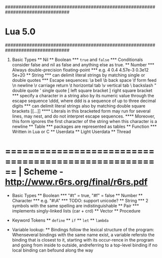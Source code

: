 ################################################################################
# Lua 5.0
################################################################################
1. Basic Types
** Nil
** Boolean
*** `true` and `false`
*** Conditionals consider false and nil as false and anything else as true.
** Number
*** Always double-precision floating-point
*** e.g.  4     0.4     4.57e-3     0.3e12     5e+20
** String
*** can delimit literal strings by matching single or double quotes
*** Escape sequences:
	\a	bell
	\b	back space
	\f	form feed
	\n	newline
	\r	carriage return
	\t	horizontal tab
	\v	vertical tab
	\\	backslash
	\"	double quote
	\'	single quote
	\[	left square bracket
	\]	right square bracket
*** specify a character in a string also by its numeric value through the escape sequence \ddd, where ddd is a sequence of up to three decimal digits
*** can delimit literal strings also by matching double square brackets [[...]]
**** Literals in this bracketed form may run for several lines, may nest, and do not interpret escape sequences.
**** Moreover, this form ignores the first character of the string when this character is a newline
** Table
*** packages are represented as tables
** Function
*** Written in Lua or C
** Userdata
** Light Userdata
** Thread

======================================================
| Scheme - http://www.r6rs.org/final/r6rs.pdf
======================================================

* Basic Types
** Boolean
*** "#t" = true, "#f" = false
** Number
** Character
*** e.g. "#\A"
*** TODO: support unicode?
** String
*** 2 symbols with the same spelling are indistinguishable
** Pair
*** implements singly-linked lists (car + crd)
** Vector
** Procedure

* Keyword Tokens
** `define`
** `if`
** `let`
** `lambda`

* Variable lookup:
** Bindings follow the lexical structure of the program: Whenseveral bindings with the same name exist, a variable refersto the binding that is closest to it, starting with its occur-rence in the program and going from inside to outside, andreferring to a top-level binding if no local binding can befound along the way

